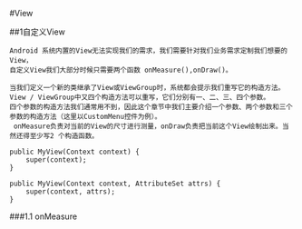 #View

##1自定义View
	
	Android 系统内置的View无法实现我们的需求，我们需要针对我们业务需求定制我们想要的View，
	自定义View我们大部分时候只需要两个函数 onMeasure(),onDraw()。

	当我们定义一个新的类继承了View或ViewGroup时，系统都会提示我们重写它的构造方法。View / ViewGroup中又四个构造方法可以重写，它们分别有一、二、三、四个参数。
	四个参数的构造方法我们通常用不到，因此这个章节中我们主要介绍一个参数、两个参数和三个参数的构造方法（这里以CustomMenu控件为例）。
	 onMeasure负责对当前的View的尺寸进行测量，onDraw负责把当前这个View绘制出来。当然还得至少写2 个构造函数。

	public MyView(Context context) {
        super(context);
    }

    public MyView(Context context, AttributeSet attrs) {
        super(context, attrs); 
    }


###1.1 onMeasure
